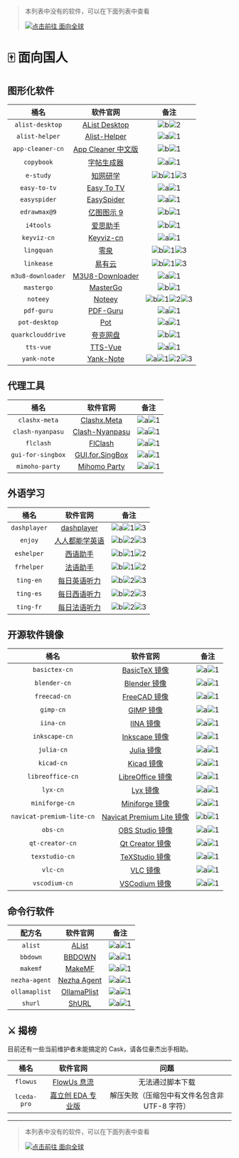 <!-- markdownlint-disable MD041 -->

> 本列表中没有的软件，可以在下面列表中查看
>
> [![点击前往 面向全球](https://img.shields.io/badge/%E9%9D%A2%E5%90%91%E5%85%A8%E7%90%83-blue?style=for-the-badge&logo=homebrew&label=%E7%82%B9%E5%87%BB%E5%89%8D%E5%BE%80)](https://github.com/Brewforge/homebrew-extras/blob/main/list.md)

# 🀄️ 面向国人

## 图形化软件

|       桶名        |                                  软件官网                                  |                                   备注                                   |
| :---------------: | :------------------------------------------------------------------------: | :----------------------------------------------------------------------: |
|  `alist-desktop`  |       [AList Desktop](https://github.com/alist-org/desktop-release)        |                   ![b](assets/b.svg)![2](assets/2.svg)                   |
|  `alist-helper`   |         [Alist-Helper](https://github.com/Xmarmalade/alisthelper)          |                   ![a](assets/a.svg)![1](assets/1.svg)                   |
| `app-cleaner-cn`  | [App Cleaner 中文版](https://nektony.com/zh-hans/mac-app-cleaner/download) |                   ![b](assets/b.svg)![1](assets/1.svg)                   |
|    `copybook`     |            [字帖生成器](https://github.com/xxNull-lsk/Copybook)            |                   ![a](assets/a.svg)![1](assets/1.svg)                   |
|     `e-study`     |                      [知网研学](https://e-study.com)                       |          ![b](assets/b.svg)![1](assets/1.svg)![3](assets/3.svg)          |
|   `easy-to-tv`    |          [Easy To TV](https://github.com/duolabmeng6/easy_to_tv)           |                   ![a](assets/a.svg)![1](assets/1.svg)                   |
|   `easyspider`    |                    [EasySpider](https://easyspider.net)                    |                   ![a](assets/a.svg)![1](assets/1.svg)                   |
|   `edrawmax@9`    |                     [亿图图示 9](http://edrawsoft.cn)                      |                   ![b](assets/b.svg)![1](assets/1.svg)                   |
|     `i4tools`     |                       [爱思助手](https://www.i4.cn)                        |                   ![b](assets/b.svg)![1](assets/1.svg)                   |
|    `keyviz-cn`    |              [Keyviz-cn](https://github.com/zetaloop/keyviz/)              |                   ![a](assets/a.svg)![1](assets/1.svg)                   |
|    `lingquan`     |                       [零泉](https://lingquan.cool/)                       |          ![b](assets/b.svg)![1](assets/1.svg)![3](assets/3.svg)          |
|    `linkease`     |                     [易有云](https://app.linkease.com)                     |          ![b](assets/b.svg)![1](assets/1.svg)![3](assets/3.svg)          |
| `m3u8-downloader` |      [M3U8-Downloader](https://github.com/HeiSir2014/M3U8-Downloader)      |                   ![a](assets/a.svg)![1](assets/1.svg)                   |
|    `mastergo`     |                      [MasterGo](https://mastergo.com)                      |                   ![b](assets/b.svg)![1](assets/1.svg)                   |
|     `noteey`      |                     [Noteey](https://www.noteey.com/)                      | ![b](assets/b.svg)![1](assets/1.svg)![2](assets/2.svg)![3](assets/3.svg) |
|    `pdf-guru`     |              [PDF-Guru](https://github.com/kevin2li/PDF-Guru)              |                   ![a](assets/a.svg)![1](assets/1.svg)                   |
|   `pot-desktop`   |               [Pot](https://github.com/pot-app/pot-desktop)                |                   ![a](assets/a.svg)![1](assets/1.svg)                   |
| `quarkclouddrive` |                      [夸克网盘](https://pan.quark.cn)                      |                   ![b](assets/b.svg)![1](assets/1.svg)                   |
|     `tts-vue`     |               [TTS-Vue](https://tts-doc.loker.vip/home.html)               |                   ![a](assets/a.svg)![1](assets/1.svg)                   |
|    `yank-note`    |                  [Yank-Note](https://yank-note.com/zh-CN)                  | ![a](assets/a.svg)![1](assets/1.svg)![2](assets/2.svg)![3](assets/3.svg) |

## 代理工具

|       桶名        |                              软件官网                               |                 备注                 |
| :---------------: | :-----------------------------------------------------------------: | :----------------------------------: |
|   `clashx-meta`   |       [Clashx.Meta](https://github.com/MetaCubeX/ClashX.Meta)       | ![a](assets/a.svg)![1](assets/1.svg) |
| `clash-nyanpasu`  |          [Clash-Nyanpasu](https://github.com/libnyanpasu)           | ![a](assets/a.svg)![1](assets/1.svg) |
|     `flclash`     |           [FlClash](https://github.com/chen08209/FlClash)           | ![a](assets/a.svg)![1](assets/1.svg) |
| `gui-for-singbox` | [GUI.for.SingBox](https://github.com/GUI-for-Cores/GUI.for.SingBox) | ![a](assets/a.svg)![1](assets/1.svg) |
|  `mimoho-party`   |                [Mihomo Party](https://mihomo.party/)                | ![a](assets/a.svg)![1](assets/1.svg) |

## 外语学习

|     桶名     |                          软件官网                           |                          备注                          |
| :----------: | :---------------------------------------------------------: | :----------------------------------------------------: |
| `dashplayer` |   [dashplayer](https://github.com/solidSpoon/DashPlayer)    | ![a](assets/a.svg)![1](assets/1.svg)![3](assets/3.svg) |
|   `enjoy`    |        [人人都能学英语](https://1000h.org/enjoy-app)        | ![b](assets/b.svg)![2](assets/2.svg)![3](assets/3.svg) |
|  `eshelper`  |    [西语助手](https://www.eudic.net/v4/es/app/eshelper)     | ![b](assets/b.svg)![1](assets/1.svg)![2](assets/2.svg) |
|  `frhelper`  |    [法语助手](https://www.eudic.net/v4/es/app/frhelper)     | ![b](assets/b.svg)![1](assets/1.svg)![2](assets/2.svg) |
|  `ting-en`   | [每日英语听力](http://www.francochinois.com/v4/en/app/ting) | ![b](assets/b.svg)![2](assets/2.svg)![3](assets/3.svg) |
|  `ting-es`   | [每日西语听力](http://www.francochinois.com/v4/es/app/ting) | ![b](assets/b.svg)![2](assets/2.svg)![3](assets/3.svg) |
|  `ting-fr`   | [每日法语听力](http://www.francochinois.com/v4/fr/app/ting) | ![b](assets/b.svg)![2](assets/2.svg)![3](assets/3.svg) |

## 开源软件镜像

|           桶名            |                                     软件官网                                      |                 备注                 |
| :-----------------------: | :-------------------------------------------------------------------------------: | :----------------------------------: |
|       `basictex-cn`       |           [BasicTeX 镜像](https://www.tug.org/mactex/morepackages.html)           | ![a](assets/a.svg)![1](assets/1.svg) |
|       `blender-cn`        |                      [Blender 镜像](https://www.blender.org)                      | ![a](assets/a.svg)![1](assets/1.svg) |
|       `freecad-cn`        |           [FreeCAD 镜像](https://www.freecad.org/index.php?lang=zh_CN)            | ![a](assets/a.svg)![1](assets/1.svg) |
|         `gimp-cn`         |                         [GIMP 镜像](https://www.gimp.org)                         | ![a](assets/a.svg)![1](assets/1.svg) |
|         `iina-cn`         |                           [IINA 镜像](https://iina.io)                            | ![a](assets/a.svg)![1](assets/1.svg) |
|       `inkscape-cn`       |         [Inkscape 镜像](https://inkscape.org/zh-hans/?switchlang=zh-hans)         | ![a](assets/a.svg)![1](assets/1.svg) |
|        `julia-cn`         |                        [Julia 镜像](https://julialang.org)                        | ![a](assets/a.svg)![1](assets/1.svg) |
|        `kicad-cn`         |                          [Kicad 镜像](https://kicad.org)                          | ![a](assets/a.svg)![1](assets/1.svg) |
|     `libreoffice-cn`      |                 [LibreOffice 镜像](https://zh-cn.libreoffice.org)                 | ![a](assets/a.svg)![1](assets/1.svg) |
|         `lyx-cn`          |                          [Lyx 镜像](https://www.lyx.org)                          | ![a](assets/a.svg)![1](assets/1.svg) |
|      `miniforge-cn`       |            [Miniforge 镜像](https://github.com/conda-forge/miniforge)             | ![a](assets/a.svg)![1](assets/1.svg) |
| `navicat-premium-lite-cn` | [Navicat Premium Lite 镜像](https://navicat.com.cn/products/navicat-premium-lite) | ![b](assets/b.svg)![1](assets/1.svg) |
|         `obs-cn`          |                  [OBS Studio 镜像](https://obsproject.com/zh-cn)                  | ![a](assets/a.svg)![1](assets/1.svg) |
|      `qt-creator-cn`      |                  [Qt Creator 镜像](https://www.qt.io/developers)                  | ![a](assets/a.svg)![1](assets/1.svg) |
|      `texstudio-cn`       |                      [TeXStudio 镜像](https://texstudio.org)                      | ![a](assets/a.svg)![1](assets/1.svg) |
|         `vlc-cn`          |                     [VLC 镜像](https://www.videolan.org/vlc)                      | ![a](assets/a.svg)![1](assets/1.svg) |
|       `vscodium-cn`       |               [VSCodium 镜像](https://github.com/VSCodium/vscodium)               | ![a](assets/a.svg)![1](assets/1.svg) |

## 命令行软件

|    配方名     |                    软件官网                    |                 备注                 |
| :-----------: | :--------------------------------------------: | :----------------------------------: |
|    `alist`    |        [AList](https://alist.nn.ci/zh)         | ![a](assets/a.svg)![1](assets/1.svg) |
|   `bbdown`    |  [BBDOWN](https://github.com/nilaoda/BBDown)   | ![a](assets/a.svg)![1](assets/1.svg) |
|   `makemf`    |   [MakeMF](https://github.com/Mrered/Gobin)    | ![a](assets/a.svg)![1](assets/1.svg) |
| `nezha-agent` |       [Nezha Agent](https://nezha.wiki)        | ![a](assets/a.svg)![1](assets/1.svg) |
| `ollamaplist` | [OllamaPlist](https://github.com/Mrered/Gobin) | ![a](assets/a.svg)![1](assets/1.svg) |
|    `shurl`    |   [ShURL](https://github.com/Mrered/yourlsh)   | ![a](assets/a.svg)![1](assets/1.svg) |

## ⚔️ 揭榜

目前还有一些当前维护者未能搞定的 Cask，请各位豪杰出手相助。

|    桶名     |                 软件官网                  |                     问题                      |
| :---------: | :---------------------------------------: | :-------------------------------------------: |
|  `flowus`   | [FlowUs 息流](https://flowus.cn/product/) |               无法通过脚本下载                |
| `lceda-pro` |  [嘉立创 EDA 专业版](https://lceda.cn/)   | 解压失败（压缩包中有文件名包含非 UTF-8 字符） |

---

> 本列表中没有的软件，可以在下面列表中查看
>
> [![点击前往 面向全球](https://img.shields.io/badge/%E9%9D%A2%E5%90%91%E5%85%A8%E7%90%83-blue?style=for-the-badge&logo=homebrew&label=%E7%82%B9%E5%87%BB%E5%89%8D%E5%BE%80)](https://github.com/Brewforge/homebrew-extras/blob/main/list.md)
